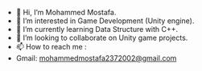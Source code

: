 - 👋 Hi, I’m Mohammed Mostafa.
- 👀 I’m interested in Game Development (Unity engine).
- 🌱 I’m currently learning Data Structure with C++.
- 💞️ I’m looking to collaborate on Unity game projects.
- 📫 How to reach me :
- Gmail: mohammedmostafa2372002@gmail.com

<!---
Mohammed2372/Mohammed2372 is a ✨ special ✨ repository because its `README.md` (this file) appears on your GitHub profile.
You can click the Preview link to take a look at your changes.
--->
